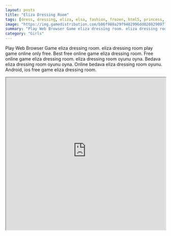 ```yaml
---
layout: posts
title: "Eliza Dressing Room"
tags: [dress, dressing, eliza, elsa, fashion, frozen, html5, princess, queen, room, free, online, games, oyna, game, free, games, play, play, games]
image: "https://img.gamedistribution.com/b86f988a29f9402996dd0208290977fd.jpg"
summary: "Play Web Browser Game eliza dressing room. eliza dressing room play game online only free. Best free online game eliza dressing room. Free online game eliza dressing room. eliza dressing room oyunu oyna. Bedava eliza dressing room oyunu oyna. Online bedava eliza dressing room oyunu. Android, ios free game eliza dressing room."
category: "Girls"
---
```


Play Web Browser Game eliza dressing room. eliza dressing room play game online only free. Best free online game eliza dressing room. Free online game eliza dressing room. eliza dressing room oyunu oyna. Bedava eliza dressing room oyunu oyna. Online bedava eliza dressing room oyunu. Android, ios free game eliza dressing room.

<iframe width="100%" height="480px;" src="https://html5.gamedistribution.com/b86f988a29f9402996dd0208290977fd/"></iframe>